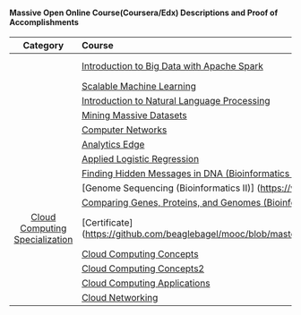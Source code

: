 
#### Massive Open Online Course(Coursera/Edx) Descriptions and Proof of Accomplishments

| Category | Course | Statement of Accomplishment / Certificates|
|:--------:|:-------|:------------------------------------------:|
|| [Introduction to Big Data with Apache Spark](https://www.edx.org/course/introduction-big-data-apache-spark-uc-berkeleyx-cs100-1x) | [Certificate] (https://github.com/beaglebagel/mooc/blob/master/certificates/Edx%20Introduction%20to%20Big%20Data%20with%20Apache%20Spark.pdf) |
|| [Scalable Machine Learning](https://www.edx.org/course/scalable-machine-learning-uc-berkeleyx-cs190-1x) | [Certificate] (https://github.com/beaglebagel/mooc/blob/master/certificates/Edx%20Scalable%20Machine%20Learning.pdf) |
|| [Introduction to Natural Language Processing](https://www.coursera.org/course/nlpintro)                                         | [Certificate] (https://github.com/beaglebagel/mooc/blob/master/certificates/Coursera%20nlpintro%202016.pdf) |
|| [Mining Massive Datasets](https://www.coursera.org/course/mmds)                                         | [Certificate] (https://github.com/beaglebagel/mooc/blob/master/certificates/Coursera%20mmds%202015.pdf) |
|| [Computer Networks](https://www.coursera.org/course/comnetworks)                                        | [Certificate] (https://github.com/beaglebagel/mooc/blob/master/certificates/Coursera%20comnetworks%202015.pdf) |
|| [Analytics Edge](https://www.edx.org/course/analytics-edge-mitx-15-071x-0) | [Certificate] (https://github.com/beaglebagel/mooc/blob/master/certificates/Edx%20The%20Analytics%20Edge.pdf) |
|| [Applied Logistic Regression](https://www.coursera.org/course/logisticregression) | [Certificate] (https://github.com/beaglebagel/mooc/blob/master/certificates/Coursera%20logisticregression%202015.pdf) |
|| [Finding Hidden Messages in DNA (Bioinformatics I)](https://www.coursera.org/course/hiddenmessages) | [Certificate] (https://github.com/beaglebagel/mooc/blob/master/certificates/Coursera%20hiddenmessages%202015.pdf)  |
|| [Genome Sequencing (Bioinformatics II)] (https://www.coursera.org/course/assembly) | [Certificate] (https://github.com/beaglebagel/mooc/blob/master/certificates/Coursera%20assembly%202015.pdf) |
|| [Comparing Genes, Proteins, and Genomes (Bioinformatics III)](https://www.coursera.org/course/comparinggenomes) | [Certificate] (https://github.com/beaglebagel/mooc/blob/master/certificates/Coursera%20comparinggenomes%202015.pdf) |
| [Cloud Computing Specialization](https://www.coursera.org/specializations/cloudcomputing) | [Certificate] (https://github.com/beaglebagel/mooc/blob/master/certificates/Coursera.Cloud.Computing.2016.pdf) |
|| [Cloud Computing Concepts](https://www.coursera.org/course/cloudcomputing) | [Certificate] (https://github.com/beaglebagel/mooc/blob/master/certificates/Coursera%20cloudcomputing%202015.pdf) |
|| [Cloud Computing Concepts2](https://www.coursera.org/course/cloudcomputing2) | [Certificate] (https://github.com/beaglebagel/mooc/blob/master/certificates/Coursera%20cloudcomputing2%202015.pdf) |
|| [Cloud Computing Applications](https://www.coursera.org/course/cloudapplications) | [Certificate] (https://github.com/beaglebagel/mooc/blob/master/certificates/Coursera%20cloudapplications%202015.pdf) |
|| [Cloud Networking](https://www.coursera.org/course/cloudnetworking) | [Certificate] (https://github.com/beaglebagel/mooc/blob/master/certificates/Coursera%20cloudnetworking%202015.pdf) |
